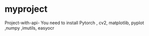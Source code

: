 # myproject

Project-with-api-
You need to install Pytorch , cv2, matplotlib, pyplot ,numpy ,imutils, easyocr

